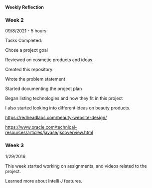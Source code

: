 **Weekly Reflection**

### Week 2
09/8/2021 - 5 hours

Tasks Completed:

Chose a project goal

Reviewed on cosmetic products and ideas.

Created this repository

Wrote the problem statement

Started documenting the project plan

Began listing technologies and how they fit in this project

I also started looking into different ideas on beauty products.

https://redheadlabs.com/beauty-website-design/

https://www.oracle.com/technical-resources/articles/javase/jscoverview.html



### Week 3

1/29/2016

This week started working on assignments, and videos related to the project.

Learned more about Intelli J features.

